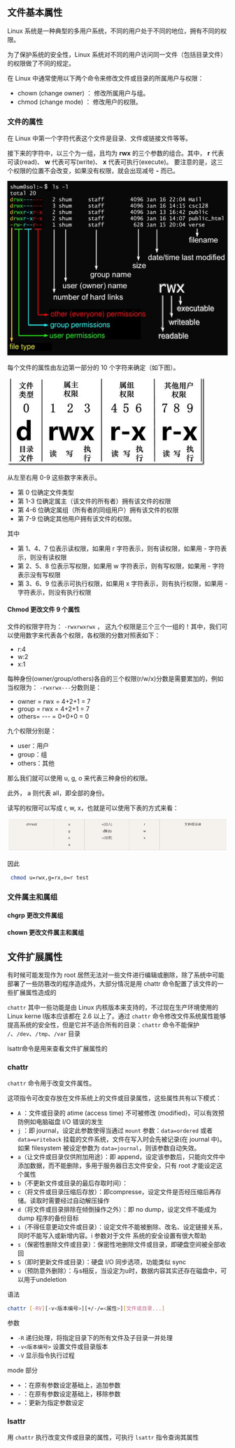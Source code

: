 ## 文件基本属性

Linux 系统是一种典型的多用户系统，不同的用户处于不同的地位，拥有不同的权限。

为了保护系统的安全性，Linux 系统对不同的用户访问同一文件（包括目录文件）的权限做了不同的规定。

在 Linux 中通常使用以下两个命令来修改文件或目录的所属用户与权限：

- chown (change owner) ： 修改所属用户与组。
- chmod (change mode) ： 修改用户的权限。

### 文件的属性

在 Linux 中第一个字符代表这个文件是目录、文件或链接文件等等。

接下来的字符中，以三个为一组，且均为 **rwx** 的三个参数的组合。其中， **r** 代表可读(read)、 **w** 代表可写(write)、 **x** 代表可执行(execute)。 要注意的是，这三个权限的位置不会改变，如果没有权限，就会出现减号 **-** 而已。

![img](.assets/file-llls22.jpg)

每个文件的属性由左边第一部分的 10 个字符来确定（如下图）。

![img](.assets/363003_1227493859FdXT.png)

从左至右用 0-9 这些数字来表示。

- 第 0 位确定文件类型
- 第 1-3 位确定属主（该文件的所有者）拥有该文件的权限
- 第 4-6 位确定属组（所有者的同组用户）拥有该文件的权限
- 第 7-9 位确定其他用户拥有该文件的权限。

其中

- 第 1、4、7 位表示读权限，如果用 r 字符表示，则有读权限，如果用 - 字符表示，则没有读权限
- 第 2、5、8 位表示写权限，如果用 w 字符表示，则有写权限，如果用 - 字符表示没有写权限
- 第 3、6、9 位表示可执行权限，如果用 x 字符表示，则有执行权限，如果用 - 字符表示，则没有执行权限

#### Chmod 更改文件 9 个属性

文件的权限字符为： `-rwxrwxrwx` ， 这九个权限是三个三个一组的！其中，我们可以使用数字来代表各个权限，各权限的分数对照表如下：

- r:4
- w:2
- x:1

每种身份(owner/group/others)各自的三个权限(r/w/x)分数是需要累加的，例如当权限为： `-rwxrwx---`分数则是：

- owner = rwx = 4+2+1 = 7
- group = rwx = 4+2+1 = 7
- others= --- = 0+0+0 = 0

九个权限分别是：

- user：用户
- group：组
- others：其他

那么我们就可以使用 u, g, o 来代表三种身份的权限。

此外， a 则代表 all，即全部的身份。

读写的权限可以写成 r, w, x，也就是可以使用下表的方式来看：

![image-20230227163359947](.assets/image-20230227163359947.png)

因此

```bash
 chmod u=rwx,g=rx,o=r test
```

### 文件属主和属组

#### chgrp 更改文件属组

#### chown 更改文件属主和属组

## 文件扩展属性

有时候可能发现作为 root 居然无法对一些文件进行编辑或删除，除了系统中可能部署了一些防篡改的程序造成外，大部分情况是用 chattr 命令配置了该文件的一些扩展属性造成的

`chattr` 其中一些功能是由 Linux 内核版本来支持的，不过现在生产环境使用的 Linux kerne l版本应该都在 2.6 以上了。通过 `chattr` 命令修改文件系统属性能够提高系统的安全性，但是它并不适合所有的目录：`chattr` 命令不能保护 `/`、`/dev`、`/tmp`、`/var` 目录

lsattr命令是用来查看文件扩展属性的

### chattr

 `chattr` 命令用于改变文件属性。

这项指令可改变存放在文件系统上的文件或目录属性，这些属性共有以下模式：

- `A` ：文件或目录的 atime (access time) 不可被修改 (modified)，可以有效预防例如电脑磁盘 I/O 错误的发生
- `j` ：即 journal，设定此参数使得当通过 `mount` 参数：`data=ordered` 或者 `data=writeback` 挂载的文件系统，文件在写入时会先被记录(在 journal 中)。如果 filesystem 被设定参数为 `data=journal`，则该参数自动失效。
- `a`（让文件或目录仅供附加用途）：即 append，设定该参数后，只能向文件中添加数据，而不能删除，多用于服务器日志文件安全，只有 root 才能设定这个属性
- `b`（不更新文件或目录的最后存取时间）：
- `c`（将文件或目录压缩后存放）：即compresse，设定文件是否经压缩后再存储。读取时需要经过自动解压操作
- `d`（将文件或目录排除在倾倒操作之外）：即 no dump，设定文件不能成为 dump 程序的备份目标
- `i`（不得任意更动文件或目录）：设定文件不能被删除、改名、设定链接关系，同时不能写入或新增内容。i 参数对于文件 系统的安全设置有很大帮助
- `s`（保密性删除文件或目录）：保密性地删除文件或目录，即硬盘空间被全部收回
- `S`（即时更新文件或目录）：硬盘 I/O 同步选项，功能类似 sync
- `u`（预防意外删除）：与s相反，当设定为u时，数据内容其实还存在磁盘中，可以用于undeletion

语法

```bash
chattr [-RV][-v<版本编号>][+/-/=<属性>][文件或目录...]
```

参数

- `-R` 递归处理，将指定目录下的所有文件及子目录一并处理
- `-v<版本编号>` 设置文件或目录版本
- `-V` 显示指令执行过程

mode 部分

- `+` ：在原有参数设定基础上，追加参数
- `-` ：在原有参数设定基础上，移除参数
- `=` ：更新为指定参数设定

### lsattr

用 `chattr` 执行改变文件或目录的属性，可执行 `lsattr` 指令查询其属性